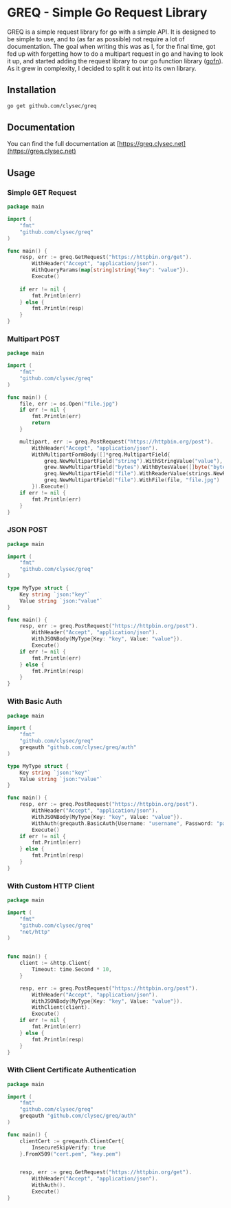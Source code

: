 # GREQ - Simple Go Request Library
GREQ is a simple request library for go with a simple API. It is designed to be simple to use, and to (as far as possible) not require a lot of documentation. The goal when writing this was as I, for the final time, got fed up with forgetting how to do a multipart request in go and having to look it up, and started adding the request library to our go function library ([gofn](http://github.com/scheiblingco/gofn)). As it grew in complexity, I decided to split it out into its own library.

## Installation
```bash
go get github.com/clysec/greq
```

## Documentation
You can find the full documentation at [https://greq.clysec.net](https://greq.clysec.net)


## Usage
### Simple GET Request
```go
package main

import (
    "fmt"
    "github.com/clysec/greq"
)

func main() {
    resp, err := greq.GetRequest("https://httpbin.org/get").
        WithHeader("Accept", "application/json").
        WithQueryParams(map[string]string{"key": "value"}).
        Execute()
    
    if err != nil {
        fmt.Println(err)
    } else {
        fmt.Println(resp)
    }
}
```

### Multipart POST
```go
package main

import (
    "fmt"
    "github.com/clysec/greq"
)

func main() {
    file, err := os.Open("file.jpg")
    if err != nil {
        fmt.Println(err)
        return
    }

    multipart, err := greq.PostRequest("https://httpbin.org/post").
        WithHeader("Accept", "application/json").
        WithMultipartFormBody([]*greq.MultipartField{
            greq.NewMultipartField("string").WithStringValue("value"),
            grew.NewMultipartField("bytes").WithBytesValue([]byte("bytes")),
            greq.NewMultipartField("file").WithReaderValue(strings.NewReader("value")).WithFilename("file.txt").WithContentType("text/plain"),
            greq.NewMultipartField("file").WithFile(file, "file.jpg")
        }).Execute()
    if err != nil {
        fmt.Println(err)
    }
}
```

### JSON POST
```go
package main

import (
    "fmt"
    "github.com/clysec/greq"
)

type MyType struct {
    Key string `json:"key"`
    Value string `json:"value"`
}

func main() {
    resp, err := greq.PostRequest("https://httpbin.org/post").
        WithHeader("Accept", "application/json").
        WithJSONBody(MyType{Key: "key", Value: "value"}).
        Execute()
    if err != nil {
        fmt.Println(err)
    } else {
        fmt.Println(resp)
    }
}
```

### With Basic Auth
```go
package main

import (
    "fmt"
    "github.com/clysec/greq"
    greqauth "github.com/clysec/greq/auth"
)

type MyType struct {
    Key string `json:"key"`
    Value string `json:"value"`
}

func main() {
    resp, err := greq.PostRequest("https://httpbin.org/post").
        WithHeader("Accept", "application/json").
        WithJSONBody(MyType{Key: "key", Value: "value"}).
        WithAuth(greqauth.BasicAuth{Username: "username", Password: "password"}).
        Execute()
    if err != nil {
        fmt.Println(err)
    } else {
        fmt.Println(resp)
    }
}
```

### With Custom HTTP Client
```go
package main

import (
    "fmt"
    "github.com/clysec/greq"
    "net/http"
)


func main() {
    client := &http.Client{
        Timeout: time.Second * 10,
    }

    resp, err := greq.PostRequest("https://httpbin.org/post").
        WithHeader("Accept", "application/json").
        WithJSONBody(MyType{Key: "key", Value: "value"}).
        WithClient(client).
        Execute()
    if err != nil {
        fmt.Println(err)
    } else {
        fmt.Println(resp)
    }
}
```

### With Client Certificate Authentication
```go
package main

import (
    "fmt"
    "github.com/clysec/greq"
    greqauth "github.com/clysec/greq/auth"
)

func main() {
    clientCert := greqauth.ClientCert{
        InsecureSkipVerify: true
    }.FromX509("cert.pem", "key.pem")


    resp, err := greq.GetRequest("https://httpbin.org/get").
        WithHeader("Accept", "application/json").
        WithAuth().
        Execute()
}
```